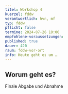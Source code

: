 ```yaml
---
titel: Workshop 4
kuerzel: fddw
verantwortlich: hvn, mf
typ: fddw
pflicht: false
termine: 2024-07-26 10:00
empfohlene-voraussetzungen: 
published: true
dauer: 420
raum: fddw-vor-ort
info: Heute geht es um …
---
```

## Worum geht es?

Finale Abgabe und Abnahme
